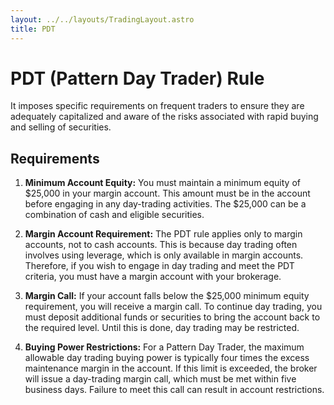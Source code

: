 ```yaml
---
layout: ../../layouts/TradingLayout.astro
title: PDT
---
```

# PDT (Pattern Day Trader) Rule
It imposes specific requirements on frequent traders to ensure they are adequately capitalized and aware of the risks associated with rapid buying and selling of securities.

## Requirements

1) __Minimum Account Equity:__ You must maintain a minimum equity of $25,000 in your margin account. This amount must be in the account before engaging in any day-trading activities. The $25,000 can be a combination of cash and eligible securities.

2) __Margin Account Requirement:__ The PDT rule applies only to margin accounts, not to cash accounts. This is because day trading often involves using leverage, which is only available in margin accounts. Therefore, if you wish to engage in day trading and meet the PDT criteria, you must have a margin account with your brokerage.

3) __Margin Call:__ If your account falls below the $25,000 minimum equity requirement, you will receive a margin call. To continue day trading, you must deposit additional funds or securities to bring the account back to the required level. Until this is done, day trading may be restricted.

4) __Buying Power Restrictions:__ For a Pattern Day Trader, the maximum allowable day trading buying power is typically four times the excess maintenance margin in the account. If this limit is exceeded, the broker will issue a day-trading margin call, which must be met within five business days. Failure to meet this call can result in account restrictions.